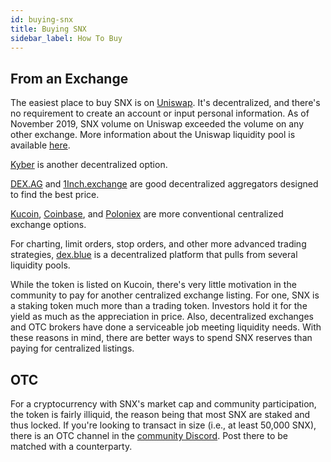 ```yaml
---
id: buying-snx
title: Buying SNX
sidebar_label: How To Buy
---
```


## From an Exchange

The easiest place to buy SNX is on <a target="_blank" class="link" href="https://uniswap.exchange">Uniswap</a>. It's decentralized, and there's no requirement to create an account or input personal information. As of November 2019, SNX volume on Uniswap exceeded the volume on any other exchange. More information about the Uniswap liquidity pool is available  <a href="https://pools.fyi/#/trades/0x3958b4ec427f8fa24eb60f42821760e88d485f7f" target="_blank" class="link">here</a>.  

<a href="https://kyberswap.com/swap/eth-snx" target="_blank" class="link">Kyber</a> is another decentralized option. 

<a href="https://dex.ag/" target="_blank" class="link">DEX.AG</a> and <a href="https://1inch.exchange/#/" target="_blank" class="link">1Inch.exchange</a> are good decentralized aggregators designed to find the best price.

<a href="https://www.kucoin.com/" target="_blank" class="link">Kucoin</a>, <a href="https://www.coinbase.com/" target="_blank" class="link">Coinbase</a>, and <a href="https://poloniex.com/exchange#btc_snx" target="_blank" class="link">Poloniex</a> are more conventional centralized exchange options.

For charting, limit orders, stop orders, and other more advanced trading strategies, <a href="https://dex.blue/trading/#SNX/ETH" target="_blank" class="link">dex.blue</a> is a decentralized platform that pulls from several liquidity pools. 

While the token is listed on Kucoin, there's very little motivation in the community to pay for another centralized exchange listing. For one, SNX is a staking token much more than a trading token. Investors hold it for the yield as much as the appreciation in price. Also, decentralized exchanges and OTC brokers have done a serviceable job meeting liquidity needs. With these reasons in mind, there are better ways to spend SNX reserves than paying for centralized listings. 

## OTC
For a cryptocurrency with SNX's market cap and community participation, the token is fairly illiquid, the reason being that most SNX are staked and thus locked. If you're looking to transact in size (i.e., at least 50,000 SNX), there is an OTC channel in the <a href="https://discordapp.com/channels/413890591840272394/615786216150925323" target="_blank" class="link">community Discord</a>. Post there to be matched with a counterparty. 